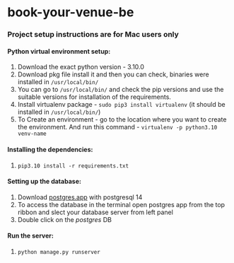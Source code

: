 # book-your-venue-be

### Project setup instructions are for Mac users only

#### Python virtual environment setup:

1. Download the exact python version - 3.10.0
2. Download pkg file install it and then you can check, binaries were installed in ```/usr/local/bin/```
3. You can go to ```/usr/local/bin/``` and check the pip versions and use the suitable versions for installation of the requirements.
4. Install virtualenv package - ```sudo pip3 install virtualenv``` (it should be installed in ```/usr/local/bin/```)
5. To Create an environment - go to the location where you want to create the environment. And run this command - ```virtualenv -p python3.10 venv-name```


#### Installing the dependencies:
1. ```pip3.10 install -r requirements.txt```


#### Setting up the database:
1. Download [postgres.app](https://postgresapp.com/) with postgresql 14
2. To access the database in the terminal open postgres app from the top ribbon and slect your database server from left panel
3. Double click on the *postgres* DB

#### Run the server:
1. ```python manage.py runserver```
